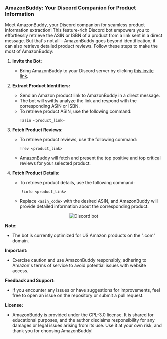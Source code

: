 ### AmazonBuddy: Your Discord Companion for Product Information

Meet AmazonBuddy, your Discord companion for seamless product information extraction! This feature-rich Discord bot empowers you to effortlessly retrieve the ASIN or ISBN of a product from a link sent in a direct message. But that's not all – AmazonBuddy goes beyond identification; it can also retrieve detailed product reviews. Follow these steps to make the most of AmazonBuddy:

1. **Invite the Bot:**
   - Bring AmazonBuddy to your Discord server by clicking [this invite link](https://discord.com/api/oauth2/authorize?client_id=1091094561314582528&permissions=1634235578438&scope=bot).

2. **Extract Product Identifiers:**
   - Send an Amazon product link to AmazonBuddy in a direct message.
   - The bot will swiftly analyze the link and respond with the corresponding ASIN or ISBN.
   - To retrieve product ASIN, use the following command:
     ```
     !asin <product_link>
     ```

3. **Fetch Product Reviews:**
   - To retrieve product reviews, use the following command:
     ```
     !rev <product_link>
     ```
   - AmazonBuddy will fetch and present the top positive and top critical reviews for your selected product.

4. **Fetch Product Details:**
    - To retrieve product details, use the following command:
    ```
        !info <product_link>
    ```
    - Replace `<asin_code>` with the desired ASIN, and AmazonBuddy will provide detailed information about the corresponding product.

<p align='center'><img src="https://media.giphy.com/media/v1.Y2lkPTc5MGI3NjExNWU0YjJjMTEyODBmYzI0Mjk1Mjg1YTdmMTVkYWNiNGM5YWFkNDVkZSZlcD12MV9pbnRlcm5hbF9naWZzX2dpZklkJmN0PWc/Jg3cKSlnweCsRp5RC1/giphy.gif" alt="Discord bot"></p>

**Note:**
- The bot is currently optimized for US Amazon products on the ".com" domain.

**Important:**
- Exercise caution and use AmazonBuddy responsibly, adhering to Amazon's terms of service to avoid potential issues with website access.

**Feedback and Support:**
- If you encounter any issues or have suggestions for improvements, feel free to open an issue on the repository or submit a pull request.

**License:**
- AmazonBuddy is provided under the GPL-3.0 license. It is shared for educational purposes, and the author disclaims responsibility for any damages or legal issues arising from its use. Use it at your own risk, and thank you for choosing AmazonBuddy!
